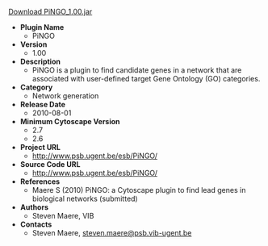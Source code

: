 <a href="PiNGO_1.00.jar">Download PiNGO_1.00.jar</a>

* __Plugin Name__
  * PiNGO
* __Version__
  * 1.00
* __Description__
  * PiNGO is a plugin to find candidate genes in a network that are associated with user-defined target Gene Ontology (GO) categories.
* __Category__
  * Network generation
* __Release Date__
  * 2010-08-01
* __Minimum Cytoscape Version__
  * 2.7
  * 2.6
* __Project URL__
  * http://www.psb.ugent.be/esb/PiNGO/
* __Source Code URL__
  * http://www.psb.ugent.be/esb/PiNGO/
* __References__
  * Maere S (2010) PiNGO: a Cytoscape plugin to find lead genes in biological networks (submitted)
* __Authors__
  * Steven Maere, VIB
* __Contacts__
  * Steven Maere, steven.maere@psb.vib-ugent.be
